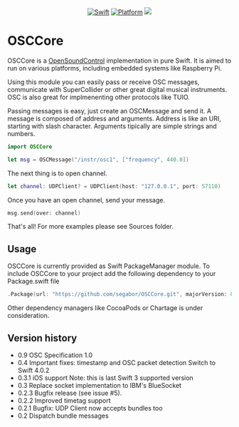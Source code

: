<div align="center">
    <a href="https://swift.org"><img src="https://img.shields.io/badge/Swift-4.0-orange.svg?style=flat" alt="Swift" /></a>
    <a href="https://swift.org"><img src="https://img.shields.io/badge/Platforms-macOS%20--%20iOS%20--%20Linux-lightgray.svg?style=flat" alt="Platform" /></a>
    <a href="https://travis-ci.org/segabor/OSCCore" alt="Travis"><img src="https://travis-ci.org/segabor/OSCCore.svg?branch=master"></a>
</div>

# OSCCore

OSCCore is a [OpenSoundControl](http://opensoundcontrol.org/spec-1_0) implementation in pure Swift. It is aimed to run on various platforms, including embedded systems like Raspberry Pi.

Using this module you can easily pass or receive OSC messages, communicate with SuperCollider or other great digital musical instruments.
OSC is also great for implmenenting other protocols like TUIO.

Passing messages is easy, just create an OSCMessage and send it. A message is composed of address and arguments.
Address is like an URI, starting with slash character. Arguments tipically are simple strings and numbers.

```swift
import OSCCore

let msg = OSCMessage("/instr/osc1", ["frequency", 440.0])
```


The next thing is to open channel.

```swift
let channel: UDPClient? = UDPClient(host: "127.0.0.1", port: 57110)
```

Once you have an open channel, send your message.

```swift
msg.send(over: channel)
```

That's all! For more examples please see Sources folder.

## Usage

OSCCore is currently provided as Swift PackageManager module. To include OSCCore to your project add the following dependency to your Package.swift file

```swift
.Package(url: "https://github.com/segabor/OSCCore.git", majorVersion: 0)
```

Other dependency managers like CocoaPods or Chartage is under consideration.

## Version history

- 0.9 OSC Specification 1.0
- 0.4 Important fixes: timestamp and OSC packet detection
  Switch to Swift 4.0.2
- 0.3.1 iOS support
  Note: this is last Swift 3 supported version
- 0.3 Replace socket implementation to IBM's BlueSocket
- 0.2.3 Bugfix release (see issue #5).
- 0.2.2 Improved timetag support
- 0.2.1 Bugfix: UDP Client now accepts bundles too
- 0.2 Dispatch bundle messages

